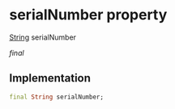 


# serialNumber property






[String](https://api.dart.dev/stable/2.12.3/dart-core/String-class.html) serialNumber
  
_final_






## Implementation

```dart
final String serialNumber;


```








